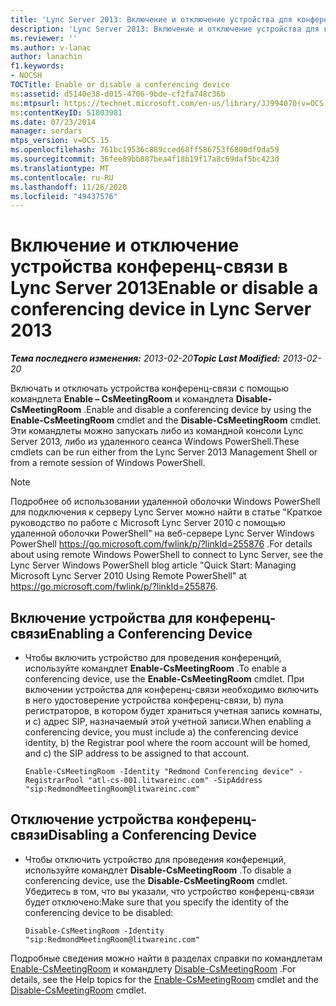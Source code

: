 ```yaml
---
title: 'Lync Server 2013: Включение и отключение устройства для конференц-связи'
description: 'Lync Server 2013: Включение и отключение устройства для конференц-связи.'
ms.reviewer: ''
ms.author: v-lanac
author: lanachin
f1.keywords:
- NOCSH
TOCTitle: Enable or disable a conferencing device
ms:assetid: d5140e38-d015-4706-9bde-cf2fa748c36b
ms:mtpsurl: https://technet.microsoft.com/en-us/library/JJ994070(v=OCS.15)
ms:contentKeyID: 51803981
ms.date: 07/23/2014
manager: serdars
mtps_version: v=OCS.15
ms.openlocfilehash: 761bc19536c889cced68ff586753f6800df0da59
ms.sourcegitcommit: 36fee89bb887bea4f18b19f17a8c69daf5bc423d
ms.translationtype: MT
ms.contentlocale: ru-RU
ms.lasthandoff: 11/26/2020
ms.locfileid: "49437576"
---
```

# <a name="enable-or-disable-a-conferencing-device-in-lync-server-2013"></a><span data-ttu-id="8a122-103">Включение и отключение устройства конференц-связи в Lync Server 2013</span><span class="sxs-lookup"><span data-stu-id="8a122-103">Enable or disable a conferencing device in Lync Server 2013</span></span>

<div data-xmlns="http://www.w3.org/1999/xhtml">

<div class="topic" data-xmlns="http://www.w3.org/1999/xhtml" data-msxsl="urn:schemas-microsoft-com:xslt" data-cs="https://msdn.microsoft.com/">

<div data-asp="https://msdn2.microsoft.com/asp">



</div>

<div id="mainSection">

<div id="mainBody"><span data-ttu-id="8a122-104">

<span> </span></span><span class="sxs-lookup"><span data-stu-id="8a122-104">

<span> </span></span></span>

<span data-ttu-id="8a122-105">_**Тема последнего изменения:** 2013-02-20_</span><span class="sxs-lookup"><span data-stu-id="8a122-105">_**Topic Last Modified:** 2013-02-20_</span></span>

<span data-ttu-id="8a122-106">Включать и отключать устройства конференц-связи с помощью командлета **Enable – CsMeetingRoom** и командлета **Disable-CsMeetingRoom** .</span><span class="sxs-lookup"><span data-stu-id="8a122-106">Enable and disable a conferencing device by using the **Enable-CsMeetingRoom** cmdlet and the **Disable-CsMeetingRoom** cmdlet.</span></span> <span data-ttu-id="8a122-107">Эти командлеты можно запускать либо из командной консоли Lync Server 2013, либо из удаленного сеанса Windows PowerShell.</span><span class="sxs-lookup"><span data-stu-id="8a122-107">These cmdlets can be run either from the Lync Server 2013 Management Shell or from a remote session of Windows PowerShell.</span></span>

<div>


> [!NOTE]  
> <span data-ttu-id="8a122-108">Подробнее об использовании удаленной оболочки Windows PowerShell для подключения к серверу Lync Server можно найти в статье "Краткое руководство по работе с Microsoft Lync Server 2010 с помощью удаленной оболочки PowerShell" на веб-сервере Lync Server Windows PowerShell <A href="https://go.microsoft.com/fwlink/p/?linkid=255876">https://go.microsoft.com/fwlink/p/?linkId=255876</A> .</span><span class="sxs-lookup"><span data-stu-id="8a122-108">For details about using remote Windows PowerShell to connect to Lync Server, see the Lync Server Windows PowerShell blog article "Quick Start: Managing Microsoft Lync Server 2010 Using Remote PowerShell" at <A href="https://go.microsoft.com/fwlink/p/?linkid=255876">https://go.microsoft.com/fwlink/p/?linkId=255876</A>.</span></span>



</div>

<div>


<div>

## <a name="enabling-a-conferencing-device"></a><span data-ttu-id="8a122-109">Включение устройства для конференц-связи</span><span class="sxs-lookup"><span data-stu-id="8a122-109">Enabling a Conferencing Device</span></span>

  - <span data-ttu-id="8a122-110">Чтобы включить устройство для проведения конференций, используйте командлет **Enable-CsMeetingRoom** .</span><span class="sxs-lookup"><span data-stu-id="8a122-110">To enable a conferencing device, use the **Enable-CsMeetingRoom** cmdlet.</span></span> <span data-ttu-id="8a122-111">При включении устройства для конференц-связи необходимо включить в него удостоверение устройства конференц-связи, b) пула регистраторов, в котором будет храниться учетная запись комнаты, и c) адрес SIP, назначаемый этой учетной записи.</span><span class="sxs-lookup"><span data-stu-id="8a122-111">When enabling a conferencing device, you must include a) the conferencing device identity, b) the Registrar pool where the room account will be homed, and c) the SIP address to be assigned to that account.</span></span>
    
        Enable-CsMeetingRoom -Identity "Redmond Conferencing device" -RegistrarPool "atl-cs-001.litwareinc.com" -SipAddress "sip:RedmondMeetingRoom@litwareinc.com"

</div>

<div>

## <a name="disabling-a-conferencing-device"></a><span data-ttu-id="8a122-112">Отключение устройства конференц-связи</span><span class="sxs-lookup"><span data-stu-id="8a122-112">Disabling a Conferencing Device</span></span>

  - <span data-ttu-id="8a122-113">Чтобы отключить устройство для проведения конференций, используйте командлет **Disable-CsMeetingRoom** .</span><span class="sxs-lookup"><span data-stu-id="8a122-113">To disable a conferencing device, use the **Disable-CsMeetingRoom** cmdlet.</span></span> <span data-ttu-id="8a122-114">Убедитесь в том, что вы указали, что устройство конференц-связи будет отключено:</span><span class="sxs-lookup"><span data-stu-id="8a122-114">Make sure that you specify the identity of the conferencing device to be disabled:</span></span>
    
        Disable-CsMeetingRoom -Identity "sip:RedmondMeetingRoom@litwareinc.com"

</div>

<span data-ttu-id="8a122-115">Подробные сведения можно найти в разделах справки по командлетам [Enable-CsMeetingRoom](https://docs.microsoft.com/powershell/module/skype/Enable-CsMeetingRoom) и командлету [Disable-CsMeetingRoom](https://docs.microsoft.com/powershell/module/skype/Disable-CsMeetingRoom) .</span><span class="sxs-lookup"><span data-stu-id="8a122-115">For details, see the Help topics for the [Enable-CsMeetingRoom](https://docs.microsoft.com/powershell/module/skype/Enable-CsMeetingRoom) cmdlet and the [Disable-CsMeetingRoom](https://docs.microsoft.com/powershell/module/skype/Disable-CsMeetingRoom) cmdlet.</span></span>

<span data-ttu-id="8a122-116"></div>

</div>

<span> </span>

</div>

</div>

</span><span class="sxs-lookup"><span data-stu-id="8a122-116"></div>

</div>

<span> </span>

</div>

</div>

</span></span></div>

